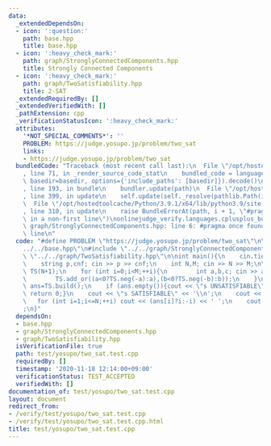 ```yaml
---
data:
  _extendedDependsOn:
  - icon: ':question:'
    path: base.hpp
    title: base.hpp
  - icon: ':heavy_check_mark:'
    path: graph/StronglyConnectedComponents.hpp
    title: Strongly Connected Components
  - icon: ':heavy_check_mark:'
    path: graph/TwoSatisfiability.hpp
    title: 2-SAT
  _extendedRequiredBy: []
  _extendedVerifiedWith: []
  _pathExtension: cpp
  _verificationStatusIcon: ':heavy_check_mark:'
  attributes:
    '*NOT_SPECIAL_COMMENTS*': ''
    PROBLEM: https://judge.yosupo.jp/problem/two_sat
    links:
    - https://judge.yosupo.jp/problem/two_sat
  bundledCode: "Traceback (most recent call last):\n  File \"/opt/hostedtoolcache/Python/3.9.1/x64/lib/python3.9/site-packages/onlinejudge_verify/documentation/build.py\"\
    , line 71, in _render_source_code_stat\n    bundled_code = language.bundle(stat.path,\
    \ basedir=basedir, options={'include_paths': [basedir]}).decode()\n  File \"/opt/hostedtoolcache/Python/3.9.1/x64/lib/python3.9/site-packages/onlinejudge_verify/languages/cplusplus.py\"\
    , line 193, in bundle\n    bundler.update(path)\n  File \"/opt/hostedtoolcache/Python/3.9.1/x64/lib/python3.9/site-packages/onlinejudge_verify/languages/cplusplus_bundle.py\"\
    , line 399, in update\n    self.update(self._resolve(pathlib.Path(included), included_from=path))\n\
    \  File \"/opt/hostedtoolcache/Python/3.9.1/x64/lib/python3.9/site-packages/onlinejudge_verify/languages/cplusplus_bundle.py\"\
    , line 310, in update\n    raise BundleErrorAt(path, i + 1, \"#pragma once found\
    \ in a non-first line\")\nonlinejudge_verify.languages.cplusplus_bundle.BundleErrorAt:\
    \ graph/StronglyConnectedComponents.hpp: line 6: #pragma once found in a non-first\
    \ line\n"
  code: "#define PROBLEM \"https://judge.yosupo.jp/problem/two_sat\"\n\n#include \"\
    ../../base.hpp\"\n#include \"../../graph/StronglyConnectedComponents.hpp\"\n#include\
    \ \"../../graph/TwoSatisfiability.hpp\"\n\nint main(){\n    cin.tie(0);\n    ios::sync_with_stdio(false);\n\
    \    string p,cnf; cin >> p >> cnf;\n    int N,M; cin >> N >> M;\n\n    TwoSatisfiability\
    \ TS(N+1);\n    for (int i=0;i<M;++i){\n        int a,b,c; cin >> a >> b >> c;\n\
    \        TS.add_or((a<0?TS.neg(-a):a),(b<0?TS.neg(-b):b));\n    }\n\n    vector<int>\
    \ ans=TS.build();\n    if (ans.empty()){cout << \"s UNSATISFIABLE\" << '\\n';\
    \ return 0;}\n    cout << \"s SATISFIABLE\" << '\\n';\n    cout << \"v \";\n \
    \   for (int i=1;i<=N;++i) cout << (ans[i]?i:-i) << ' ';\n    cout << \"0\\n\"\
    ;\n}"
  dependsOn:
  - base.hpp
  - graph/StronglyConnectedComponents.hpp
  - graph/TwoSatisfiability.hpp
  isVerificationFile: true
  path: test/yosupo/two_sat.test.cpp
  requiredBy: []
  timestamp: '2020-11-18 12:14:00+09:00'
  verificationStatus: TEST_ACCEPTED
  verifiedWith: []
documentation_of: test/yosupo/two_sat.test.cpp
layout: document
redirect_from:
- /verify/test/yosupo/two_sat.test.cpp
- /verify/test/yosupo/two_sat.test.cpp.html
title: test/yosupo/two_sat.test.cpp
---
```

